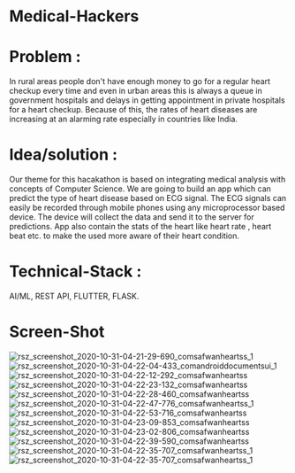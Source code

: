 # Medical-Hackers

# Problem : 
In rural areas people don't have enough money to go for a regular heart checkup every time and even in urban areas this is always a queue in government hospitals and delays in getting appointment in private hospitals for a heart checkup. Because of this, the rates of heart diseases are increasing at an alarming rate especially in countries like India. 

# Idea/solution : 
Our theme for this hacakathon is based on integrating medical analysis with concepts of Computer Science. We are going to build an app which can predict the type of heart disease based on ECG signal. The ECG signals can easily be recorded through mobile phones using any microprocessor based device. The device will collect the data and send it to the server for predictions. App also contain the stats of the heart like heart rate , heart beat etc. to make the used more aware of their heart condition. 

# Technical-Stack : 
AI/ML, REST API, FLUTTER, FLASK.

# Screen-Shot 
![rsz_screenshot_2020-10-31-04-21-29-690_comsafwanheartss_1](https://user-images.githubusercontent.com/45730556/97763765-a37b1780-1b32-11eb-9524-70a2d8112373.jpg) 
![rsz_screenshot_2020-10-31-04-22-04-433_comandroiddocumentsui_1](https://user-images.githubusercontent.com/45730556/97763771-a970f880-1b32-11eb-9d33-e8e49a16373c.jpg) 
![rsz_screenshot_2020-10-31-04-22-12-292_comsafwanheartss](https://user-images.githubusercontent.com/45730556/97763780-afff7000-1b32-11eb-8df1-c65b4f55d268.jpg) 
![rsz_screenshot_2020-10-31-04-22-23-132_comsafwanheartss](https://user-images.githubusercontent.com/45730556/97763789-b4c42400-1b32-11eb-941e-a647d1f8598c.jpg) 
![rsz_screenshot_2020-10-31-04-22-28-460_comsafwanheartss](https://user-images.githubusercontent.com/45730556/97763799-baba0500-1b32-11eb-9f30-197d029409f5.jpg) 
![rsz_screenshot_2020-10-31-04-22-47-776_comsafwanheartss_1](https://user-images.githubusercontent.com/45730556/97763804-c0174f80-1b32-11eb-98a4-450c4563b667.jpg) 
![rsz_screenshot_2020-10-31-04-22-53-716_comsafwanheartss](https://user-images.githubusercontent.com/45730556/97763805-c4436d00-1b32-11eb-9589-fbb4a36bfb5c.jpg) 
![rsz_screenshot_2020-10-31-04-23-09-853_comsafwanheartss](https://user-images.githubusercontent.com/45730556/97763812-ca394e00-1b32-11eb-8333-8344c3e3e8e8.jpg) 
![rsz_screenshot_2020-10-31-04-23-02-806_comsafwanheartss](https://user-images.githubusercontent.com/45730556/97763820-cd343e80-1b32-11eb-82de-b087925c4e2f.jpg) 
![rsz_screenshot_2020-10-31-04-22-39-590_comsafwanheartss](https://user-images.githubusercontent.com/45730556/97763823-d1605c00-1b32-11eb-9085-5e2d70e0d2b3.jpg) 
![rsz_screenshot_2020-10-31-04-22-35-707_comsafwanheartss_1](https://user-images.githubusercontent.com/45730556/97763832-d6bda680-1b32-11eb-87ae-59cfeb4f8247.jpg) 
![rsz_screenshot_2020-10-31-04-22-35-707_comsafwanheartss_1](https://user-images.githubusercontent.com/45730556/97763842-df15e180-1b32-11eb-8251-3853f71b5615.jpg)

